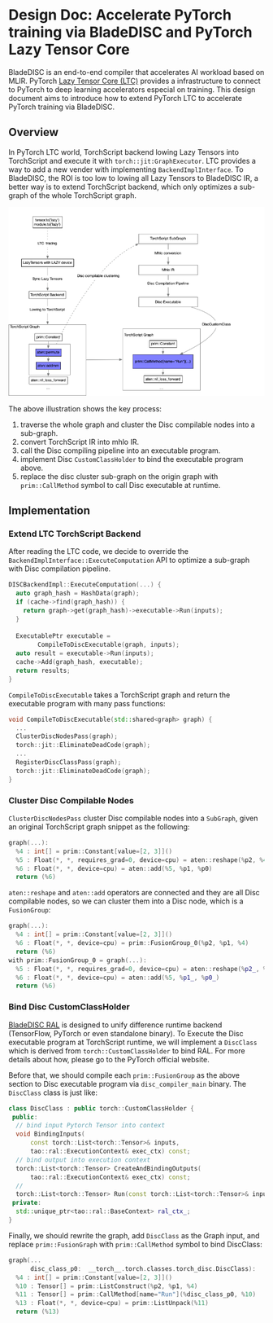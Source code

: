 # Design Doc: Accelerate PyTorch training via BladeDISC and PyTorch Lazy Tensor Core

BladeDISC is an end-to-end compiler that accelerates AI workload based on MLIR.
PyTorch [Lazy Tensor Core (LTC)](https://github.com/pytorch/pytorch/blob/lazy_tensor_staging/lazy_tensor_core/README.md)
provides a infrastructure to connect to PyTorch to deep learning accelerators
especial on training.  This design document aims to introduce how to extend
PyTorch LTC to accelerate PyTorch training via BladeDISC.

## Overview

In PyTorch LTC world, TorchScript backend lowing Lazy Tensors into TorchScript
and execute it with `torch::jit:GraphExecutor`.  LTC provides a way to add a
new vender with implementing `BackendImplInterface`.  To BladeDISC, the ROI
is too low to lowing all Lazy Tensors to BladeDISC IR, a better way is to extend
TorchScript backend, which only optimizes a sub-graph of the whole TorchScript graph.

![overview](./images/ltc_disc_overview.png)

The above illustration shows the key process:

1. traverse the whole graph and cluster the Disc compilable nodes into a
   sub-graph.
1. convert TorchScript IR into mhlo IR.
1. call the Disc compiling pipeline into an executable program.
1. implement Disc `CustomClassHolder` to bind the executable program above.
1. replace the disc cluster sub-graph on the origin graph with
`prim::CallMethod` symbol to call Disc executable at runtime.

## Implementation

### Extend LTC TorchScript Backend

After reading the LTC code, we decide to override the
`BackendImplInterface::ExecuteComputation` API to optimize a sub-graph with Disc
compilation pipeline.

``` cpp
DISCBackendImpl::ExecuteComputation(...) {
  auto graph_hash = HashData(graph);
  if (cache->find(graph_hash)) {
    return graph->get(graph_hash)->executable->Run(inputs);
  }

  ExecutablePtr executable =
        CompileToDiscExecutable(graph, inputs);
  auto result = executable->Run(inputs);
  cache->Add(graph_hash, executable);
  return results;
}
```

`CompileToDiscExecutable` takes a TorchScript graph and return the executable
program with many pass functions:

``` c++
void CompileToDiscExecutable(std::shared<graph> graph) {
  ...
  ClusterDiscNodesPass(graph);
  torch::jit::EliminateDeadCode(graph);
  ...
  RegisterDiscClassPass(graph);
  torch::jit::EliminateDeadCode(graph);
}
```

### Cluster Disc Compilable Nodes

`ClusterDiscNodesPass` cluster Disc compilable nodes into a `SubGraph`, given an
original TorchScript graph snippet as the following:

``` cpp
graph(...):
  %4 : int[] = prim::Constant[value=[2, 3]]()
  %5 : Float(*, *, requires_grad=0, device=cpu) = aten::reshape(%p2, %4)
  %6 : Float(*, *, device=cpu) = aten::add(%5, %p1, %p0)
  return (%6)
```

`aten::reshape` and `aten::add` operators are connected and they are all Disc
compilable nodes, so we can cluster them into a Disc node, which is a
`FusionGroup`:

``` cpp
graph(...):
  %4 : int[] = prim::Constant[value=[2, 3]]()
  %6 : Float(*, *, device=cpu) = prim::FusionGroup_0(%p2, %p1, %4)
  return (%6)
with prim::FusionGroup_0 = graph(...):
  %5 : Float(*, *, requires_grad=0, device=cpu) = aten::reshape(%p2_, %p3_)
  %6 : Float(*, *, device=cpu) = aten::add(%5, %p1_, %p0_)
  return (%6)
```

### Bind Disc CustomClassHolder

[BladeDISC RAL](../developers/runtime_abstraction_layer.md) is designed to unify
difference runtime backend (TensorFlow, PyTorch or even standalone binary). To
Execute the Disc executable program at TorchScript runtime, we will implement a
`DiscClass` which is derived from `torch::CustomClassHolder` to bind RAL. For
more details about how, please go to the PyTorch official website.

Before that, we should compile each `prim::FusionGroup` as the above section to
Disc executable program via `disc_compiler_main` binary. The `DiscClass` class
is just like:

``` cpp
class DiscClass : public torch::CustomClassHolder {
 public:
  // bind input Pytorch Tensor into context
  void BindingInputs(
      const torch::List<torch::Tensor>& inputs,
      tao::ral::ExecutionContext& exec_ctx) const;
  // bind output into execution context
  torch::List<torch::Tensor> CreateAndBindingOutputs(
      tao::ral::ExecutionContext& exec_ctx) const;
  // 
  torch::List<torch::Tensor> Run(const torch::List<torch::Tensor>& inputs);
 private:
  std::unique_ptr<tao::ral::BaseContext> ral_ctx_;
}
```

Finally, we should rewrite the graph, add `DiscClass` as the Graph input, and
replace `prim::FusionGraph` with `prim::CallMethod` symbol to bind DiscClass:

``` cpp
graph(...
      disc_class_p0:  __torch__.torch.classes.torch_disc.DiscClass):
  %4 : int[] = prim::Constant[value=[2, 3]]()
  %10 : Tensor[] = prim::ListConstruct(%p2, %p1, %4)
  %11 : Tensor[] = prim::CallMethod[name="Run"](%disc_class_p0, %10)
  %13 : Float(*, *, device=cpu) = prim::ListUnpack(%11)
  return (%13)
```
